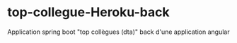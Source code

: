 # top-collegue-Heroku-back
Application spring boot "top collègues (dta)"
back d'une application angular
